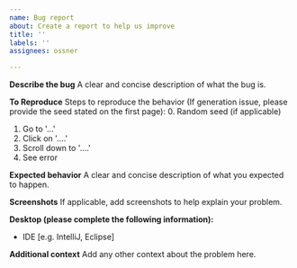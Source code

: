```yaml
---
name: Bug report
about: Create a report to help us improve
title: ''
labels: ''
assignees: ossner

---
```


**Describe the bug**
A clear and concise description of what the bug is.

**To Reproduce**
Steps to reproduce the behavior (If generation issue, please provide the seed stated on the first page):
0. Random seed (if applicable)
1. Go to '...'
2. Click on '....'
3. Scroll down to '....'
4. See error

**Expected behavior**
A clear and concise description of what you expected to happen.

**Screenshots**
If applicable, add screenshots to help explain your problem.

**Desktop (please complete the following information):**
 - IDE [e.g. IntelliJ, Eclipse]

**Additional context**
Add any other context about the problem here.
